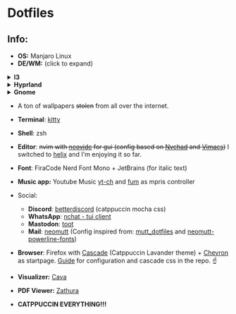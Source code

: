 # Dotfiles

## Info:

- **OS:** Manjaro Linux
- **DE/WM:** (click to expand)
<details>
<summary><b>I3</b></summary>

- <b>Bar:</b> [Polybar](https://github.com/polybar/polybar) (recolored and
  tweaked config from [BIBJAW](https://github.com/BIBJAW/Final_Rice))
- <b>Compositor:</b> [Picom](https://github.com/yshui/picom)
- <b>Launcher:</b> [Rofi](https://github.com/davatorium/rofi)

### Photos

![i3](Screenshots/idksmth.png)
![i3](Screenshots/blablabla.png)
![i3](Screenshots/blablabla2.png)
<!-- ![i3](Screenshots/i3-pipes.png) -->
<!-- ![i3](Screenshots/yetanotheri3screenshot.jpeg) ![i3](Screenshots/i3-new.png) -->
#### More photos in [screenshots](Screenshots/)

  </details>
  <details>
  <summary><b>Hyprland</b></summary>

### Photos
![hypr](Screenshots/hypr/2025-06-28-030226_hyprshot.png)
![hypr](Screenshots/hypr/2025-06-28-035022_hyprshot.png)
![hypr](Screenshots/hypr/2025-06-28-022453_hyprshot.png)
![hypr](Screenshots/hypr/2025-06-28-040034_hyprshot.png)
  
  </details>
  <details>
  <summary><b>Gnome</b></summary>

  ### **Theme**:

  - Shell:
    [Catppuccin-Mocha-Lavender-dark](https://aur.archlinux.org/packages/catppuccin-gtk-theme-mocha)
  - Legacy: (generated with Gradience) Catppuccin Mocha + RosePine titlebar
    buttons
  - <b>All Extensions</b>:
    - ~~[Alyur's Widgets](https://extensions.gnome.org/extension/5338/aylurs-widgets/)~~
      (deprecated in gnome 45, still looking for replacement)
    - [Arc-menu](https://extensions.gnome.org/extension/3628/arcmenu/)
    - [Blur my Shell](https://extensions.gnome.org/extension/3193/blur-my-shell/)
    - [Compiz window effect](https://extensions.gnome.org/extension/3210/compiz-windows-effect/)
      <details><summary>settings</summary>
      - friction: 4.0
      - spring 10.0
      - speedup factor 22.0
      - mass 80
      - x tiles 8
      - y tiles 8
      - maximize effect false
      - resize effect true
      </details>
    - [Compiz magic lamp effect](https://extensions.gnome.org/extension/3740/compiz-alike-magic-lamp-effect/)
    - [Dekstop Cube](https://extensions.gnome.org/extension/4648/desktop-cube/)
    - [Just Perfection](https://extensions.gnome.org/extension/3843/just-perfection/)
    - [Pop Shell](https://aur.archlinux.org/packages/gnome-shell-extension-pop-shell)
    - ~~[Space Bar](https://extensions.gnome.org/extension/5090/space-bar/)~~
      (new workspace indicator is fine for me)
    - ~~[Top Bar Organizer](https://extensions.gnome.org/extension/4356/top-bar-organizer/)~~
      [Order Gnome Shell Extensions](https://extensions.gnome.org/extension/2114/order-gnome-shell-extensions/)
      (organizer broke some stuff for me)
    - ~~[Unite](https://extensions.gnome.org/extension/1287/unite/)~~ (breakes
      workspace indicator in gnome 45. Still looking for replacement.)
    - [Vitals](https://extensions.gnome.org/extension/1460/vitals/)
    - [Burn my Windows](https://extensions.gnome.org/extension/4679/burn-my-windows/)
    - [Media Controls](https://extensions.gnome.org/extension/4470/media-controls/)
    - [Caffeine](https://extensions.gnome.org/extension/517/caffeine/)
    - **(Built-In)**:
      - [AppIndicator and KStatusNotifierItem Support](https://extensions.gnome.org/extension/615/appindicator-support/)
      - [Gnome 4x UI Imporovements](https://extensions.gnome.org/extension/4158/gnome-40-ui-improvements/)
      - [Launch new instance](https://extensions.gnome.org/extension/600/launch-new-instance/)
      - Pamac Updates Indicator (gets installed with pamac i think)
      - [Screenshot Window Sizer](https://extensions.gnome.org/extension/881/screenshot-window-sizer/)
      - [User Themes](https://extensions.gnome.org/extension/19/user-themes/)
      - [X11 Gestures](https://extensions.gnome.org/extension/4033/x11-gestures/)
  - ### Photos:
    ![example](Screenshots/example.png) ![conky1](Screenshots/conky1.png)
    ![example_firefox](Screenshots/example_firefox.png)

</details>

- A ton of wallpapers ~~stolen~~ from all over the internet.
- **Terminal**: [kitty](https://github.com/kovidgoyal/kitty)
- **Shell**: zsh
- **Editor**: ~~nvim with [neovide](https://github.com/neovide/neovide) for gui  (config based on [Nvchad](https://github.com/NvChad/NvChad) and
  [Vimacs](https://github.com/UTFeight/vimacs))~~
  I switched to [helix](https://github.com/helix-editor/helix) and I'm enjoying it so far.
- **Font**: FiraCode Nerd Font Mono + JetBrains (for italic text)
- **Music app:** Youtube Music [yt-ch](https://github.com/th-ch/youtube-music) and [fum](https://github.com/qxb3/fum) as mpris controller
- Social:

  - **Discord**: [betterdiscord](https://betterdiscord.app/) (catppuccin mocha
    css)
  - **WhatsApp**: [nchat - tui client](https://github.com/d99kris/nchat)
  - **Mastodon**: [toot](https://github.com/ihabunek/toot)
  - **Mail**: [neomutt](https://github.com/neomutt/neomutt) (Config inspired
    from: [mutt_dotfiles](https://github.com/ceuk/mutt_dotfiles) and
    [neomutt-powerline-fonts](https://github.com/sheoak/neomutt-powerline-nerdfonts))

- **Browser**: Firefox with [Cascade](https://github.com/andreasgrafen/cascade)
  (Catppuccin Lavander theme) +
  [Chevron](https://github.com/kholmogorov27/chevron) as startpage.
  [Guide](firefox.md) for configuration and cascade css in the repo. ☝️
- **Visualizer:** [Cava](https://github.com/karlstav/cava)
- **PDF Viewer:** [Zathura](https://github.com/pwmt/zathura)
- **CATPPUCCIN EVERYTHING!!!**
